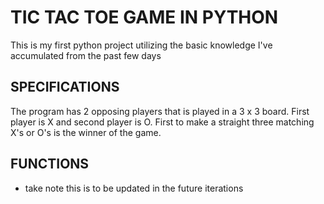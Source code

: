 # TIC TAC TOE GAME IN PYTHON

This is my first python project utilizing the basic knowledge I've accumulated from the past few days

## SPECIFICATIONS

The program has 2 opposing players that is played in a 3 x 3 board. First player is X and second player is O. First to make a straight three matching X's or O's is the winner of the game. 

## FUNCTIONS 
* take note this is to be updated in the future iterations
